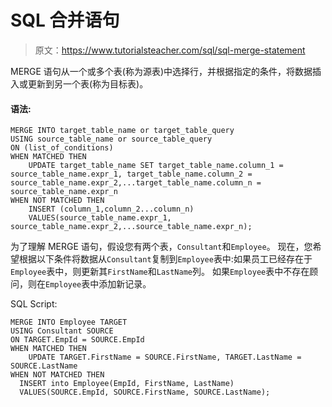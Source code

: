 # SQL 合并语句

> 原文：<https://www.tutorialsteacher.com/sql/sql-merge-statement>

MERGE 语句从一个或多个表(称为源表)中选择行，并根据指定的条件，将数据插入或更新到另一个表(称为目标表)。

#### 语法:

```
MERGE INTO target_table_name or target_table_query
USING source_table_name or source_table_query
ON (list_of_conditions)
WHEN MATCHED THEN
    UPDATE target_table_name SET target_table_name.column_1 = source_table_name.expr_1, target_table_name.column_2 = source_table_name.expr_2,...target_table_name.column_n = source_table_name.expr_n
WHEN NOT MATCHED THEN
    INSERT (column_1,column_2...column_n)
    VALUES(source_table_name.expr_1, source_table_name.expr_2,...source_table_name.expr_n); 
```

为了理解 MERGE 语句，假设您有两个表，`Consultant`和`Employee`。 现在，您希望根据以下条件将数据从`Consultant`复制到`Employee`表中:如果员工已经存在于`Employee`表中，则更新其`FirstName`和`LastName`列。 如果`Employee`表中不存在顾问，则在`Employee`表中添加新记录。

SQL Script: 

```
MERGE INTO Employee TARGET
USING Consultant SOURCE
ON TARGET.EmpId = SOURCE.EmpId
WHEN MATCHED THEN 
    UPDATE TARGET.FirstName = SOURCE.FirstName, TARGET.LastName = SOURCE.LastName
WHEN NOT MATCHED THEN
  INSERT into Employee(EmpId, FirstName, LastName)
  VALUES(SOURCE.EmpId, SOURCE.FirstName, SOURCE.LastName); 
```


